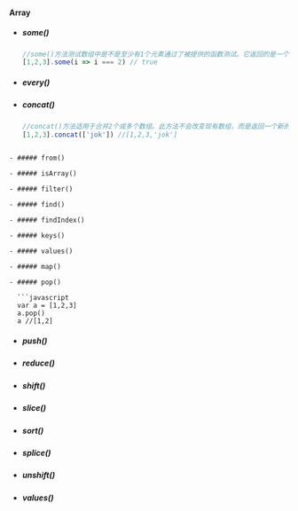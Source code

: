 #### Array

- ##### some()

  ```javascript
  //some()方法测试数组中是不是至少有1个元素通过了被提供的函数测试。它返回的是一个Boolean类型的值
  [1,2,3].some(i => i === 2) // true
  ```

- ##### every()

- ##### concat()

  ```javascript
  //concat()方法适用于合并2个或多个数组。此方法不会改变现有数组，而是返回一个新的数组
  [1,2,3].concat(['jok']) //[1,2,3,'jok']
```
  
- ##### from()

- ##### isArray()

- ##### filter()

- ##### find()

- ##### findIndex()

- ##### keys()

- ##### values()

- ##### map()

- ##### pop()

  ```javascript
  var a = [1,2,3]
  a.pop()
  a //[1,2]
  ```

  

- ##### push()

- ##### reduce()

- ##### shift()

- ##### slice()

- ##### sort()

- ##### splice()

- ##### unshift()

- ##### values()